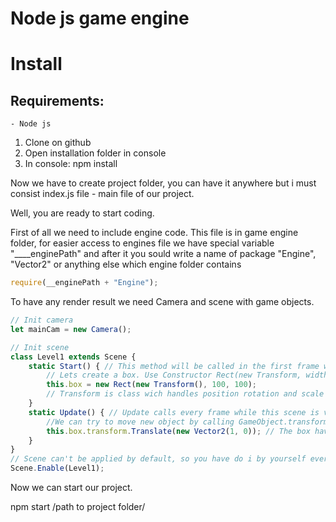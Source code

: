 # Node js game engine

# Install

## Requirements:
    - Node js

1. Clone on github
2. Open installation folder in console
3. In console: npm install

Now we have to create project folder, you can have it anywhere but i must consist index.js file - main file of our project.

Well, you are ready to start coding.

First of all we need to include engine code. This file is in game engine folder, for easier access to engines file we have special variable "____enginePath" and after it you sould write a name of package "Engine", "Vector2" or anything else which engine folder contains


```javascript
require(__enginePath + "Engine");
```

To have any render result we need Camera and scene with game objects.

```javascript
// Init camera
let mainCam = new Camera();

// Init scene
class Level1 extends Scene {
    static Start() { // This method will be called in the first frame when scene will be shown
        // Lets create a box. Use Constructor Rect(new Transform, width, height)
        this.box = new Rect(new Transform(), 100, 100);
        // Transform is class wich handles position rotation and scale data
    }
    static Update() { // Update calls every frame while this scene is visible
        //We can try to move new object by calling GameObject.transform.Translate(Vector2)
        this.box.transform.Translate(new Vector2(1, 0)); // The box have to move right
    }
}
// Scene can't be applied by default, so you have do i by yourself every time
Scene.Enable(Level1);
```

Now we can start our project.

npm start /path to project folder/


